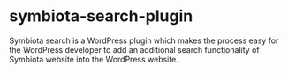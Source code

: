 # symbiota-search-plugin
Symbiota search is a WordPress plugin which makes the process easy for the WordPress developer to add an additional search functionality of Symbiota website into the WordPress website.
